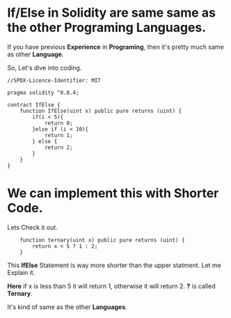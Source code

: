 # If/Else in **Solidity** are same same as the other Programing Languages.

If you have previous **Experience** in **Programing**, then it's pretty much same as other **Language**.

So, Let's dive into coding.

```solidity
//SPDX-Licence-Identifier: MIT

pragma solidity ^0.8.4;

contract IfElse {
    function IfElse(uint x) public pure returns (uint) {
        if(i < 5){
            return 0;
        }else if (i < 10){
            return 1;
        } else {
            return 2;
        }
    }
}
```

# We can implement this with Shorter Code.

Lets Check it out.

```solidity
    function ternary(uint x) public pure returns (uint) {
        return x < 5 ? 1 : 2;
    }
```

This **IfElse** Statement is way more shorter than the upper statment. Let me Explain it.

**Here** if x is less than 5 it will return 1, otherwise it will return 2. **?** is called **Ternary**.

It's kind of same as the other **Languages**.
